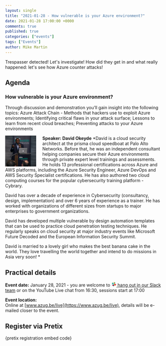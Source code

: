 ```yaml
---
layout: single
title: "2021-01-28 - How vulnerable is your Azure environment?"
date: 2021-01-28 17:00:00 +0000
comments: true
published: true
categories: ["events"]
tags: ["Events"]
author: Mike Martin
---
```


Trespasser detected! Let's investigate! How did they get in and what really happened: let's see how Azure counter attacks!

## Agenda

### How vulnerable is your Azure environment?

Through discussion and demonstration you’ll gain insight into the following topics: Azure Attack Chain - Methods that hackers use to exploit Azure environments; Identifying critical flaws in your attack surface; Lessons to learn from recent cloud breaches; Preventing attacks to your Azure environments

<img src="/assets/media/speakers/david-okeyde.jpg" alt="David Okeyde" align="left" height="100" width="100" style="margin-right: 20px;">**Speaker: David Okeyde** *David is a cloud security architect at the prisma cloud speedboat at Palo Alto Networks. Before that, he was an independent consultant helping companies secure their Azure environments through private expert level trainings and assessments. He holds 13 professional certifications across Azure and AWS platforms, including the Azure Security Engineer, Azure DevOps and AWS Security Specialist certifications. He has also authored two cloud computing courses for the popular cybersecurity training platform - Cybrary.

David has over a decade of experience in Cybersecurity (consultancy, design, implementation) and over 6 years of experience as a trainer. He has worked with organizations of different sizes from startups to major enterprises to government organizations.

David has developed multiple vulnerable by design automation templates that can be used to practice cloud penetration testing techniques. He regularly speaks on cloud security at major industry events like Microsoft Future Decoded and the European Information Security Summit.

David is married to a lovely girl who makes the best banana cake in the world. They love travelling the world together and intend to do missions in Asia very soon!
*


## Practical details

**Event date:** January 28, 2021 - you are welcome to [<img src="/assets/media/icon-slack.png" width="16" height="16" /> hang out in our Slack team](https://join.slack.com/t/azugbe/shared_invite/MjE4MzI5NDM3OTM5LTE1MDExNDgyMzUtMzgwNjM2YmU0Zg) or on the YouTube Live chat from 16:30, sessions start at 17:00

**Event location:**<br/>
Online at [www.azug.be/live](https://www.azug.be/live), details will be e-mailed closer to the event.

## Register via Pretix

{pretix registration embed code}
